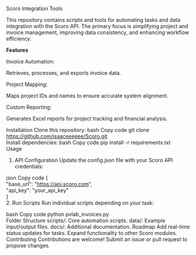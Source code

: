 Scoro Integration Tools

This repository contains scripts and tools for automating tasks and data integration with the Scoro API. The primary focus is simplifying project and invoice management, improving data consistency, and enhancing workflow efficiency.

<b>Features</b>

Invoice Automation: 

Retrieves, processes, and exports invoice data.

Project Mapping: 

Maps project IDs and names to ensure accurate system alignment.

Custom Reporting: 

Generates Excel reports for project tracking and financial analysis.

Installation
Clone this repository:
bash
Copy code
git clone https://github.com/isaaceeeeee/Scoro.git  
Install dependencies:
bash
Copy code
pip install -r requirements.txt  
Usage
1. API Configuration
Update the config.json file with your Scoro API credentials:

json
Copy code
{  
  "base_url": "https://api.scoro.com",  
  "api_key": "your_api_key"  
}  
2. Run Scripts
Run individual scripts depending on your task:

bash
Copy code
python pvlab_invoices.py  
Folder Structure
scripts/: Core automation scripts.
data/: Example input/output files.
docs/: Additional documentation.
Roadmap
Add real-time status updates for tasks.
Expand functionality to other Scoro modules.
Contributing
Contributions are welcome! Submit an issue or pull request to propose changes.
